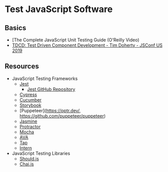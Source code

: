 # Test JavaScript Software

## Basics
* [The Complete JavaScript Unit Testing Guide (O'Reilly Video)
* [TDCD: Test Driven Component Development - Tim Doherty - JSConf US 2019](https://youtu.be/SDoq37lXHEw?list=PL37ZVnwpeshEGvbeADo0HKaaTCsC7fk1x)
## Resources

* JavaScript Testing Frameworks
  * [Jest](https://jestjs.io/)
    * [Jest GitHub Repository](https://github.com/facebook/jest)
  * [Cypress](https://www.cypress.io/)
  * [Cucumber](https://cucumber.io/)
  * [Storybook](https://storybook.js.org/)
  * [Puppeteer](https://pptr.dev/, https://github.com/puppeteer/puppeteer)
  * [Jasmine](https://jasmine.github.io/)
  * [Protractor](https://www.protractortest.org/#/)
  * [Mocha](https://mochajs.org/)
  * [AVA](https://github.com/avajs)
  * [Tap](https://github.com/substack/tape)
  * [Intern](https://theintern.io/)
* JavaScript Testing Libraries
  * [Should.js](https://shouldjs.github.io/)
  * [Chai.js](https://www.chaijs.com/)

